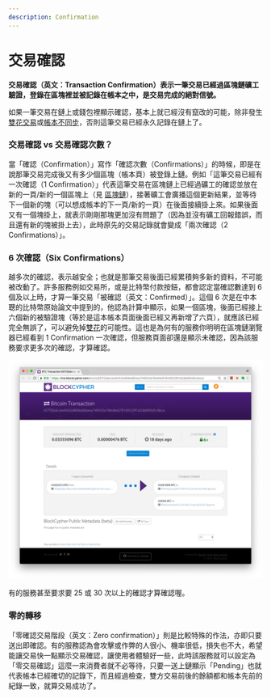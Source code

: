 ```yaml
---
description: Confirmation
---
```


# 交易確認

**交易確認（英文：Transaction Confirmation）表示一筆交易已經過區塊鏈礦工驗證，登錄在區塊裡並被記錄在帳本之中，是交易完成的絕對信號。**

如果一筆交易在鏈上或錢包裡顯示確認，基本上就已經沒有竄改的可能，除非發生[雙花交易](broken-reference)或[帳本不同步](../../fork/)，否則這筆交易已經永久記錄在鏈上了。

### 交易確認 vs 交易確認次數？

當「確認（Confirmation）」寫作「確認次數（Confirmations）」的時候，即是在說那筆交易完成後又有多少個區塊（帳本頁）被登錄上鏈。例如「這筆交易已經有一次確認（1 Confirmation）」代表這筆交易在區塊鏈上已經過礦工的確認並放在新的一頁/新的一個區塊上（見 [區塊鏈](../../chain.md#chu-ben-tian-jia-xin)），接著礦工會廣播這個更新結果，並等待下一個新的塊（可以想成帳本的下一頁/新的一頁）在後面接續掛上來。如果後面又有一個塊掛上，就表示剛剛那塊更加沒有問題了（因為並沒有礦工回報錯誤，而且還有新的塊被掛上去），此時原先的交易記錄就會變成「兩次確認（2 Confirmations）」。

### 6 次確認（Six Confirmations）

越多次的確認，表示越安全；也就是那筆交易後面已經累積夠多新的資料，不可能被改動了。許多服務例如交易所，或是比特幣付款按鈕，都會認定當確認數達到 6 個及以上時，才算一筆交易「被確認（英文：Confirmed）」。這個 6 次是在中本聰的比特幣原始論文中提到的，他認為計算中顯示，如果一個區塊，後面已經接上六個新的被驗證塊（等於是這本帳本頁面後面已經又再新增了六頁），就應該已經完全無誤了，可以避免掉[雙花](broken-reference)的可能性。這也是為何有的服務你明明在區塊鏈瀏覽器已經看到 1 Confirmation 一次確認，但服務頁面卻還是顯示未確認，因為該服務要求更多次的確認，才算確認。

![比特幣以六次卻認為基準](../../.gitbook/assets/ying-mu-kuai-zhao-20180902-xia-wu-3.55.52.png)

有的服務甚至要求要 25 或 30 次以上的確認才算確認喔。

### 零的轉移

「零確認交易階段（英文：Zero confirmation）」則是比較特殊的作法，亦即只要送出即確認。有的服務認為會攻擊或作弊的人很小、機率很低，損失也不大，希望能讓交易快一點顯示交易確認，讓使用者體驗好一些，此時該服務就可以設定為「零交易確認」這麼一來消費者就不必等待，只要一送上鏈顯示「Pending」也就代表帳本已經確切的記錄下，而且經過檢查，雙方交易前後的餘額都和帳本先前的紀錄一致，就算交易成功了。

